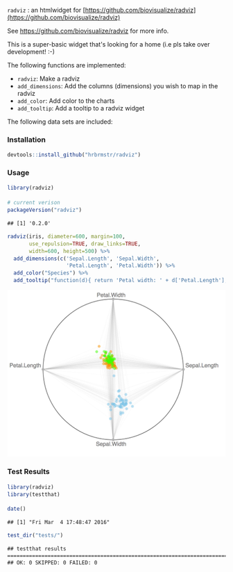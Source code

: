 
`radviz` : an htmlwidget for [https://github.com/biovisualize/radviz](https://github.com/biovisualize/radviz)

See <https://github.com/biovisualize/radviz> for more info.

This is a super-basic widget that's looking for a home (i.e pls take over development! :-)

The following functions are implemented:

- `radviz`:	Make a radviz
- `add_dimensions`:	Add the columns (dimensions) you wish to map in the radviz
- `add_color`:	Add color to the charts
- `add_tooltip`:	Add a tooltip to a radviz widget

The following data sets are included:

### Installation


```r
devtools::install_github("hrbrmstr/radviz")
```



### Usage


```r
library(radviz)

# current verison
packageVersion("radviz")
```

```
## [1] '0.2.0'
```

```r
radviz(iris, diameter=600, margin=100, 
       use_repulsion=TRUE, draw_links=TRUE, 
       width=600, height=500) %>% 
  add_dimensions(c('Sepal.Length', 'Sepal.Width', 
                   'Petal.Length', 'Petal.Width')) %>% 
  add_color("Species") %>% 
  add_tooltip("function(d){ return 'Petal width: ' + d['Petal.Length']; }")
```

![](radviz.png)

### Test Results


```r
library(radviz)
library(testthat)

date()
```

```
## [1] "Fri Mar  4 17:48:47 2016"
```

```r
test_dir("tests/")
```

```
## testthat results ========================================================================================================
## OK: 0 SKIPPED: 0 FAILED: 0
```
